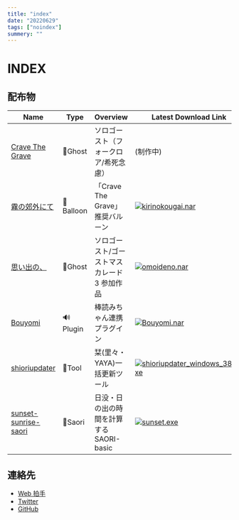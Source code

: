 ```yaml
---
title: "index"
date: "20220629"
tags: ["noindex"]
summery: ""
---
```


# INDEX

## 配布物

| Name                                                                             | Type      | Overview                                     | Latest Download Link                                                                                                                                                                                                                                                   |
| -------------------------------------------------------------------------------- | --------- | -------------------------------------------- | ---------------------------------------------------------------------------------------------------------------------------------------------------------------------------------------------------------------------------------------------------------------------- |
| [Crave The Grave](https://github.com/apxxxxxxe/Haine#readme)                     | 👻Ghost   | ソロゴースト（フォークロア/希死念慮）        | (制作中)                                                                                                                                                                                                                                                               |
| [霧の郊外にて](https://github.com/apxxxxxxe/kirinokougai#readme)                 | 🎈Balloon | 「Crave The Grave」推奨バルーン              | [![kirinokougai.nar](https://img.shields.io/github/v/release/apxxxxxxe/kirinokougai?color=%237e7958&label=kirinokougai.nar&logo=github)](https://github.com/apxxxxxxe/kirinokougai/releases/latest/download/kirinokougai.nar)                                          |
| [思い出の、](https://github.com/apxxxxxxe/Youto#readme)                          | 👻Ghost   | ソロゴースト/ゴーストマスカレード 3 参加作品 | [![omoideno.nar](https://img.shields.io/github/v/release/apxxxxxxe/Youto?color=%23d196bb&label=omoideno.nar&logo=github)](https://github.com/apxxxxxxe/Youto/releases/latest/download/omoideno.nar)                                                                    |
| [Bouyomi](https://github.com/apxxxxxxe/Bouyomi#readme)                           | 🔊Plugin  | 棒読みちゃん連携プラグイン                   | [![Bouyomi.nar](https://img.shields.io/github/v/release/apxxxxxxe/Bouyomi?color=%2367ab7b&label=Bouyomi.nar&logo=github)](https://github.com/apxxxxxxe/Bouyomi/releases/latest/download/Bouyomi.nar)                                                                   |
| [shioriupdater](https://github.com/apxxxxxxe/shioriupdater#readme)               | 🔧Tool    | 栞(里々・YAYA)一括更新ツール                 | [![shioriupdater_windows_386.exe](https://img.shields.io/github/v/release/apxxxxxxe/shioriupdater?color=%2359a6b5&label=shioriupdater_windows_386.exe&logo=github)](https://github.com/apxxxxxxe/shioriupdater/releases/latest/download/shioriupdater_windows_386.exe) |
| [sunset-sunrise-saori](https://github.com/apxxxxxxe/sunset-sunrise-saori#readme) | 🌅Saori   | 日没・日の出の時間を計算する SAORI-basic     | [![sunset.exe](https://img.shields.io/github/v/release/apxxxxxxe/sunset-sunrise-saori?color=%23e3aa40&label=sunset.exe&logo=github)](https://github.com/apxxxxxxe/sunset-sunrise-saori/releases/latest/download/sunset.exe)                                            |

## 連絡先

- [Web 拍手](http://clap.webclap.com/clap.php?id=apxxxxxxe)
- [Twitter](https://twitter.com/apxxxxxxe)
- [GitHub](https://github.com/apxxxxxxe)
